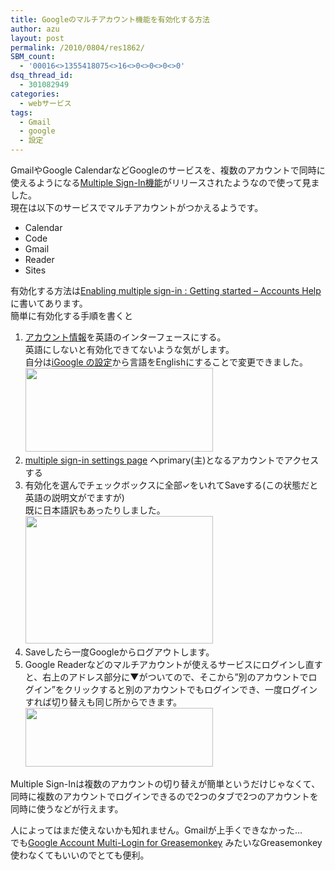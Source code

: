 ```yaml
---
title: Googleのマルチアカウント機能を有効化する方法
author: azu
layout: post
permalink: /2010/0804/res1862/
SBM_count:
  - '00016<>1355418075<>16<>0<>0<>0<>0'
dsq_thread_id:
  - 301082949
categories:
  - webサービス
tags:
  - Gmail
  - google
  - 設定
---
```

GmailやGoogle CalendarなどGoogleのサービスを、複数のアカウントで同時に使えるようになる<a title="Googleの複数アカウントの使い分けが再ログイン不要になる–Multiple Sign-In機能" rel="bookmark" href="http://jp.techcrunch.com/archives/20100803gmail-multiple-accounts/">Multiple Sign-In機能</a>がリリースされたようなので使って見ました。  
現在は以下のサービスでマルチアカウントがつかえるようです。

*   Calendar
*   Code
*   Gmail
*   Reader
*   Sites

有効化する方法は[Enabling multiple sign-in : Getting started &#8211; Accounts Help][1]に書いてあります。  
簡単に有効化する手順を書くと

1.  [アカウント情報][2]を英語のインターフェースにする。  
    英語にしないと有効化できてないような気がします。  
    自分は[iGoogle の設定][3]から言語をEnglishにすることで変更できました。  
    [<img class="alignnone size-medium wp-image-1863" title="ss-2010-08-04-1" src="https://efcl.info/wp-content/uploads/2010/08/ss-2010-08-04-1-300x134.png" alt="" width="300" height="134" />][4]
2.  <a href="https://www.google.com/accounts/MultipleSessions" target="_blank">multiple sign-in settings page</a> へprimary(主)となるアカウントでアクセスする
3.  有効化を選んでチェックボックスに全部✓をいれてSaveする(この状態だと英語の説明文がでますが)  
    既に日本語訳もあったりしました。  
    [<img class="alignnone size-medium wp-image-1864" title="ss-2010-08-04-2" src="https://efcl.info/wp-content/uploads/2010/08/ss-2010-08-04-2-300x204.png" alt="" width="300" height="204" />][5]
4.  Saveしたら一度Googleからログアウトします。
5.  Google Readerなどのマルチアカウントが使えるサービスにログインし直すと、右上のアドレス部分に▼がついてので、そこから&#8221;別のアカウントでログイン&#8221;をクリックすると別のアカウントでもログインでき、一度ログインすれば切り替えも同じ所からできます。  
    [<img class="alignnone size-medium wp-image-1865" title="ss-2010-08-04-3" src="https://efcl.info/wp-content/uploads/2010/08/ss-2010-08-04-3-300x94.png" alt="" width="300" height="94" />][6]

Multiple Sign-Inは複数のアカウントの切り替えが簡単というだけじゃなくて、同時に複数のアカウントでログインできるので2つのタブで2つのアカウントを同時に使うなどが行えます。

人によってはまだ使えないかも知れません。Gmailが上手くできなかった…  
でも[Google Account Multi-Login for Greasemonkey][7] みたいなGreasemonkey使わなくてもいいのでとても便利。

 [1]: http://www.google.com/support/accounts/bin/answer.py?hl=en&answer=181599
 [2]: https://www.google.com/accounts/b/0/ManageAccount
 [3]: http://www.google.co.jp/ig/settings
 [4]: https://efcl.info/wp-content/uploads/2010/08/ss-2010-08-04-1.png
 [5]: https://efcl.info/wp-content/uploads/2010/08/ss-2010-08-04-2.png
 [6]: https://efcl.info/wp-content/uploads/2010/08/ss-2010-08-04-3.png
 [7]: http://userscripts.org/scripts/show/16341

